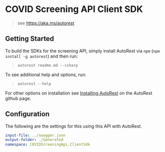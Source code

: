 # COVID Screening API Client SDK

> see https://aka.ms/autorest

## Getting Started

To build the SDKs for the screening API, simply install AutoRest via `npm` (`npm install -g autorest`) and then run:

> `autorest readme.md --csharp`

To see additional help and options, run:

> `autorest --help`

For other options on installation see [Installing AutoRest](https://aka.ms/autorest/install) on the AutoRest github page.

## Configuration

The following are the settings for this using this API with AutoRest.

``` yaml
input-file: ../swagger.json
output-folder: ./Generated
namespace: COVIDScreeningApi.ClientSdk
```
